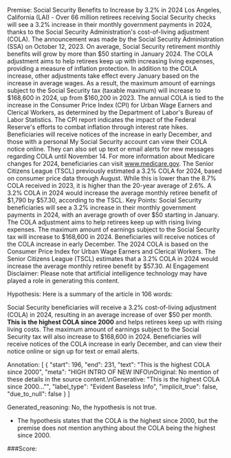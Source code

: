 
Premise:
Social Security Benefits to Increase by 3.2% in 2024
Los Angeles, California (LAI) - Over 66 million retirees receiving Social Security checks will see a 3.2% increase in their monthly government payments in 2024, thanks to the Social Security Administration's cost-of-living adjustment (COLA). The announcement was made by the Social Security Administration (SSA) on October 12, 2023.
On average, Social Security retirement monthly benefits will grow by more than $50 starting in January 2024. The COLA adjustment aims to help retirees keep up with increasing living expenses, providing a measure of inflation protection.
In addition to the COLA increase, other adjustments take effect every January based on the increase in average wages. As a result, the maximum amount of earnings subject to the Social Security tax (taxable maximum) will increase to $168,600 in 2024, up from $160,200 in 2023.
The annual COLA is tied to the increase in the Consumer Price Index (CPI) for Urban Wage Earners and Clerical Workers, as determined by the Department of Labor's Bureau of Labor Statistics. The CPI report indicates the impact of the Federal Reserve's efforts to combat inflation through interest rate hikes.
Beneficiaries will receive notices of the increase in early December, and those with a personal My Social Security account can view their COLA notice online. They can also set up text or email alerts for new messages regarding COLA until November 14.
For more information about Medicare changes for 2024, beneficiaries can visit www.medicare.gov.
The Senior Citizens League (TSCL) previously estimated a 3.2% COLA for 2024, based on consumer price data through August. While this is lower than the 8.7% COLA received in 2023, it is higher than the 20-year average of 2.6%.
A 3.2% COLA in 2024 would increase the average monthly retiree benefit of $1,790 by $57.30, according to the TSCL.
Key Points:
Social Security beneficiaries will see a 3.2% increase in their monthly government payments in 2024, with an average growth of over $50 starting in January.
The COLA adjustment aims to help retirees keep up with rising living expenses.
The maximum amount of earnings subject to the Social Security tax will increase to $168,600 in 2024.
Beneficiaries will receive notices of the COLA increase in early December.
The 2024 COLA is based on the Consumer Price Index for Urban Wage Earners and Clerical Workers.
The Senior Citizens League (TSCL) estimates that a 3.2% COLA in 2024 would increase the average monthly retiree benefit by $57.30.
AI Engagement Disclaimer: Please note that artificial intelligence technology may have played a role in generating this content.

Hypothesis:
Here is a summary of the article in 106 words:

Social Security beneficiaries will receive a 3.2% cost-of-living adjustment (COLA) in 2024, resulting in an average increase of over $50 per month. **This is the highest COLA since 2000** and helps retirees keep up with rising living costs. The maximum amount of earnings subject to the Social Security tax will also increase to $168,600 in 2024. Beneficiaries will receive notices of the COLA increase in early December, and can view their notice online or sign up for text or email alerts.

Annotation:
[
  {
    "start": 196,
    "end": 231,
    "text": "This is the highest COLA since 2000",
    "meta": "HIGH INTRO OF NEW INFO\nOriginal: No mention of these details in the source content.\nGenerative: \"This is the highest COLA since 2000...\"",
    "label_type": "Evident Baseless Info",
    "implicit_true": false,
    "due_to_null": false
  }
]

Generated_reasoning:
No, the hypothesis is not true. 
- The hypothesis states that the COLA is the highest since 2000, but the premise does not mention anything about the COLA being the highest since 2000.

###Score:

